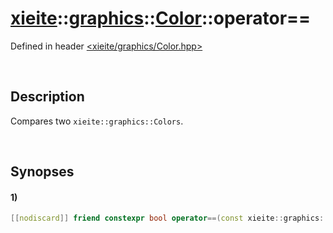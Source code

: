 # [xieite](../../../../../../xieite.md)\:\:[graphics](../../../../../../graphics.md)\:\:[Color](../../../../Color.md)\:\:operator==
Defined in header [<xieite/graphics/Color.hpp>](../../../../../../../include/xieite/graphics/Color.hpp)

&nbsp;

## Description
Compares two `xieite::graphics::Colors`.

&nbsp;

## Synopses
#### 1)
```cpp
[[nodiscard]] friend constexpr bool operator==(const xieite::graphics::Color& color1, const xieite::graphics::Color& color2) noexcept;
```
